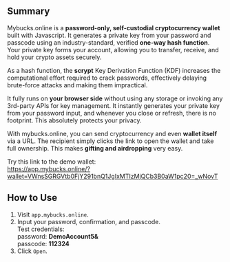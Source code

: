 ## Summary

Mybucks.online is a **password-only, self-custodial cryptocurrency wallet** built with Javascript. It generates a private key from your password and passcode using an industry-standard, verified **one-way hash function**. Your private key forms your account, allowing you to transfer, receive, and hold your crypto assets securely.

As a hash function, the **scrypt** Key Derivation Function (KDF) increases the computational effort required to crack passwords, effectively delaying brute-force attacks and making them impractical.

It fully runs on **your browser side** without using any storage or invoking any 3rd-party APIs for key management. It instantly generates your private key from your password input, and whenever you close or refresh, there is no footprint. This absolutely protects your privacy.

With mybucks.online, you can send cryptocurrency and even **wallet itself** via a URL. The recipient simply clicks the link to open the wallet and take full ownership. This makes **gifting and airdropping** very easy.

Try this link to the demo wallet:  
https://app.mybucks.online/?wallet=VWnsSGRGVtb0FjY291bnQ1JgIxMTIzMjQCb3B0aW1pc20=_wNovT

## How to Use

1. Visit `app.mybucks.online`.
2. Input your password, confirmation, and passcode.  
  Test credentials:  
    password: **DemoAccount5&**  
    passcode: **112324**
3. Click `Open`.
